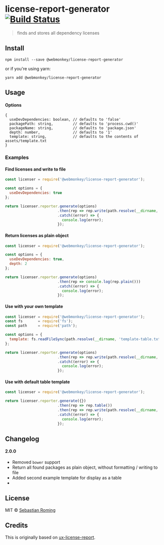 # license-report-generator [![Build Status](https://travis-ci.org/sebastianroming/license-report-generator.svg?branch=master)](https://travis-ci.org/sebastianroming/license-report-generator)

> finds and stores all dependency licenses

## Install
```
npm install --save @webmonkey/license-report-generator
```
or if you're using yarn:
```
yarn add @webmonkey/license-report-generator
```


## Usage

#### Options 
```
{
  useDevDependencies: boolean, // defaults to 'false'
  packagePath: string,         // defaults to 'process.cwd()'
  packageName: string,         // defaults to 'package.json'
  depth: number,               // defaults to '1'
  template: string,            // defaults to the contents of assets/template.txt
}
```

### Examples

#### Find licenses and write to file
```js
const licenser = require('@webmonkey/license-report-generator');

const options = { 
  useDevDependencies: true
};

return licenser.reporter.generate(options)
                        .then(rep => rep.write(path.resolve(__dirname, 'output.md')))
                        .catch((error) => {
                          console.log(error);
                        });
```

#### Return licenses as plain object
```js
const licenser = require('@webmonkey/license-report-generator');

const options = { 
  useDevDependencies: true,
  depth: 2
};

return licenser.reporter.generate(options)
                        .then(rep => console.log(rep.plain()))
                        .catch((error) => {
                          console.log(error);
                        });
```

#### Use with your own template
```js
const licenser = require('@webmonkey/license-report-generator');
const fs       = require('fs');
const path     = require('path');

const options = {
  template: fs.readFileSync(path.resolve(__dirname, 'template-table.txt'), 'utf8')
};

return licenser.reporter.generate(options)
                        .then(rep => rep.write(path.resolve(__dirname, 'output.md')))
                        .catch((error) => {
                          console.log(error);
                        });
```

#### Use with default table template
```js
const licenser = require('@webmonkey/license-report-generator');

return licenser.reporter.generate({})
                        .then(rep => rep.table())
                        .then(rep => rep.write(path.resolve(__dirname, 'output.md')))
                        .catch((error) => {
                          console.log(error);
                        });
```

## Changelog
#### 2.0.0
- Removed `bower` support
- Return all found packages as plain object, without formatting / writing to file 
- Added second example template for display as a table
- 

## License

MIT © [Sebastian Roming](https://webmonkey.io)

## Credits
This is originally based on [ux-license-report](https://github.com/Banno/ux-license-report).
